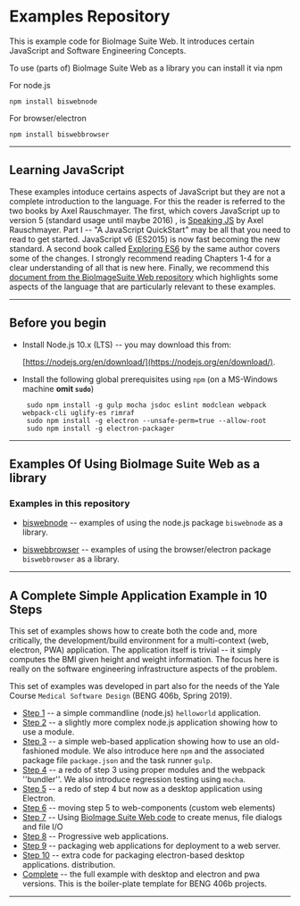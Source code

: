 # Examples Repository

This is example code for BioImage Suite Web. It introduces certain JavaScript
and Software Engineering Concepts. 

To use (parts of) BioImage Suite Web as a library you can install it via npm

For node.js

    npm install biswebnode
    
For browser/electron

    npm install biswebbrowser


---

## Learning JavaScript

These examples intoduce certains aspects of JavaScript but they are not a
complete introduction to the language.  For this the reader is referred to the
two books by Axel Rauschmayer. The first, which covers JavaScript up to
version 5 (standard usage until maybe 2016) , is
[Speaking JS](http://speakingjs.com/es5/) by Axel Rauschmayer. Part I -- "A
JavaScript QuickStart" may be all that you need to read to get
started. JavaScript v6 (ES2015) is now fast becoming the new standard. A
second book called [Exploring ES6](http://exploringjs.com/es6/index.html) by
the same author covers some of the changes. I strongly recommend reading
Chapters 1-4 for a clear understanding of all that is new here. Finally, we
recommend this
[document from the BioImageSuite Web repository](https://github.com/bioimagesuiteweb/bisweb/blob/master/docs/AspectsOfJS.md)
which highlights some aspects of the language that are particularly relevant
to these examples.

---

## Before you begin

 * Install Node.js 10.x (LTS) -- you may download this from:

    [https://nodejs.org/en/download/](https://nodejs.org/en/download/). 
    
 
 * Install the following global prerequisites using `npm` (on a MS-Windows
   machine __omit `sudo`__)

        sudo npm install -g gulp mocha jsdoc eslint modclean webpack webpack-cli uglify-es rimraf 
        sudo npm install -g electron --unsafe-perm=true --allow-root
        sudo npm install -g electron-packager
---

## Examples Of Using BioImage Suite Web as a library

### Examples in this repository

* [biswebnode](./biswebnode_examples) -- examples of using the node.js package
  `biswebnode` as a library.
  
* [biswebbrowser](./biswebbrowser_examples) -- examples of using the
  browser/electron package `biswebbrowser` as a  library.

---

## A Complete Simple Application Example in 10 Steps

This set of examples shows how to create both the code and, more critically,
the development/build environment for a multi-context (web, electron, PWA)
application. The application itself is trivial -- it simply computes the BMI
given height and weight information. The focus here is really on the software
engineering infrastructure aspects of the problem.

This set of examples was developed in part also for the needs of the Yale
Course ``Medical Software Design`` (BENG 406b, Spring 2019).


* [Step 1](./step01) -- a simple commandline (node.js)  `helloworld` application.
* [Step 2](./step02) -- a slightly more complex node.js application showing how
  to use a module.
* [Step 3](./step03) -- a simple web-based application showing how to use an
  old-fashioned module. We also introduce here `npm` and the associated
  package file `package.json` and the task runner `gulp`.
* [Step 4](./step04) -- a redo of step 3 using proper modules and the webpack
  ''bundler''. We also introduce regression testing using `mocha`.
* [Step 5](./step05) -- a redo of step 4 but now as a desktop application using
  Electron.
* [Step 6](./step06) -- moving step 5 to web-components (custom web elements)
* [Step 7](./step07) -- Using
  [BioImage Suite Web code](https://github.com/bioimagesuiteweb/bisweb) to create menus, file dialogs and file I/O
* [Step 8](./step08) -- Progressive web applications.
* [Step 9](./step09) -- packaging web applications for deployment to a web server.
* [Step 10](./step10) -- extra code for packaging electron-based desktop applications.
  distribution. 
* [Complete](./complete) -- the full example with desktop and electron and pwa
  versions. This is the boiler-plate template  for BENG 406b projects.
  
---

